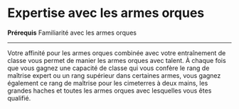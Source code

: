 # Expertise avec les armes orques

<p><strong>Prérequis</strong> Familiarité avec les armes orques</p>
<hr>
<p>Votre affinité pour les armes orques combinée avec votre entraînement de classe vous permet de manier les armes orques avec talent. À chaque fois que vous gagnez une capacité de classe qui vous confère le rang de maîtrise expert ou un rang supérieur dans certaines armes, vous gagnez également ce rang de maîtrise pour les cimeterres à deux mains, les grandes haches et toutes les armes orques avec lesquelles vous êtes qualifié.</p>